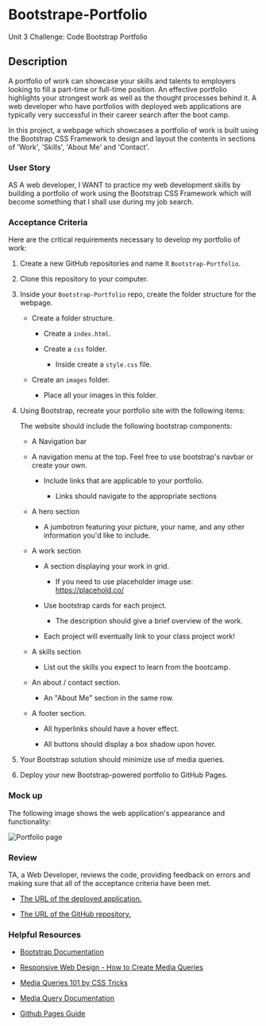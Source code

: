 # Bootstrape-Portfolio
Unit 3 Challenge: Code Bootstrap Portfolio

## Description

A portfolio of work can showcase your skills and talents to employers looking to fill a part-time or full-time position. An effective portfolio highlights your strongest work as well as the thought processes behind it. A web developer who have portfolios with deployed web applications are typically very successful in their career search after the boot camp.

In this project, a webpage which showcases a portfolio of work is built using the Bootstrap CSS Framework to design and layout the contents in sections of 'Work', 'Skills', 'About Me' and 'Contact'.

### User Story

AS A web developer, I WANT to practice my web development skills by building a portfolio of work using the Bootstrap CSS Framework which will become something that I shall use during my job search.

### Acceptance Criteria

Here are the critical requirements necessary to develop my portfolio of work:

1. Create a new GitHub repositories and name it `Bootstrap-Portfolio`.

2. Clone this repository to your computer.

3. Inside your `Bootstrap-Portfolio` repo, create the folder structure for the webpage.
   
   - Create a folder structure.

     - Create a `index.html`.

     - Create a `css` folder.

       - Inside create a `style.css` file.

   - Create an `images` folder.

       - Place all your images in this folder.

4. Using Bootstrap, recreate your portfolio site with the following items:

   The website should include the following bootstrap components:

    - A Navigation bar
    
    - A navigation menu at the top. Feel free to use bootstrap's navbar or create your own.

      - Include links that are applicable to your portfolio.
  
        - Links should navigate to the appropriate sections 

    - A hero section

        - A jumbotron featuring your picture, your name, and any other information you'd like to include.

    - A work section

      - A section displaying your work in grid. 

        - If you need to use placeholder image use: https://placehold.co/ 

      - Use bootstrap cards for each project.

        - The description should give a brief overview of the work.

      - Each project will eventually link to your class project work!

    - A skills section

      - List out the skills you expect to learn from the bootcamp.

    - An about / contact section.

      - An "About Me" section in the same row.
    
    - A footer section.

      - All hyperlinks should have a hover effect.

      - All buttons should display a box shadow upon hover.

5. Your Bootstrap solution should minimize use of media queries.

6. Deploy your new Bootstrap-powered portfolio to GitHub Pages.

### Mock up

The following image shows the web application's appearance and functionality:

![Portfolio page](images/bootstrap-portfolio-mockup.png)

### Review

TA, a Web Developer, reviews the code, providing feedback on errors and making sure that all of the acceptance criteria have been met.

* [The URL of the deployed application.](https://seacrest3.github.io/Bootstrap-Portfolio/)

* [The URL of the GitHub repository.](https://github.com/seacrest3/Bootstrap-Portfolio.git)

### Helpful Resources

- [Bootstrap Documentation](https://getbootstrap.com/docs/4.0/getting-started/introduction/)

- [Responsive Web Design - How to Create Media Queries](https://www.youtube.com/watch?v=5xzaGSYd7jM)

- [Media Queries 101 by CSS Tricks](https://css-tricks.com/css-media-queries/)

- [Media Query Documentation](https://www.w3schools.com/css/css_rwd_mediaqueries.asp)

- [Github Pages Guide](https://pages.github.com/)